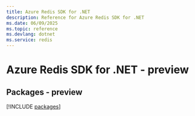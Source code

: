 ```yaml
---
title: Azure Redis SDK for .NET
description: Reference for Azure Redis SDK for .NET
ms.date: 06/09/2025
ms.topic: reference
ms.devlang: dotnet
ms.service: redis
---
```

# Azure Redis SDK for .NET - preview
## Packages - preview
[!INCLUDE [packages](redis-index.md)]